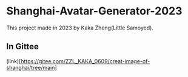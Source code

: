 # Shanghai-Avatar-Generator-2023

This project made in 2023 by Kaka Zheng(Little Samoyed).

## In Gittee

(link)[https://gitee.com/ZZL_KAKA_0609/creat-image-of-shanghai/tree/main]
